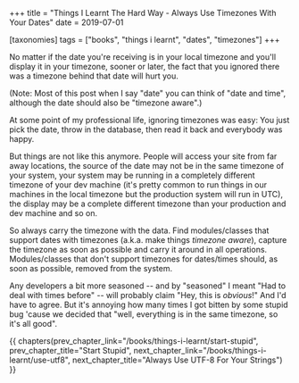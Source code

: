 +++
title = "Things I Learnt The Hard Way - Always Use Timezones With Your Dates"
date = 2019-07-01

[taxonomies]
tags = ["books", "things i learnt", "dates", "timezones"]
+++

No matter if the date you're receiving is in your local timezone and you'll
display it in your timezone, sooner or later, the fact that you ignored there
was a timezone behind that date will hurt you.

<!-- more -->

(Note: Most of this post when I say "date" you can think of "date and time",
although the date should also be "timezone aware".)

At some point of my professional life, ignoring timezones was easy: You just
pick the date, throw in the database, then read it back and everybody was
happy.

But things are not like this anymore. People will access your site from far
away locations, the source of the date may not be in the same timezone of your
system, your system may be running in a completely different timezone of your
dev machine (it's pretty common to run things in our machines in the local
timezone but the production system will run in UTC), the display may be a
complete different timezone than your production and dev machine and so on.

So always carry the timezone with the data. Find modules/classes that support
dates with timezones (a.k.a. make things _timezone aware_), capture the
timezone as soon as possible and carry it around in all operations.
Modules/classes that don't support timezones for dates/times should, as soon
as possible, removed from the system.

Any developers a bit more seasoned -- and by "seasoned" I meant "Had to deal
with times before" -- will probably claim "Hey, this is _obvious_!" And I'd
have to agree. But it's annoying how many times I got bitten by some stupid
bug 'cause we decided that "well, everything is in the same timezone, so it's
all good".

{{ chapters(prev_chapter_link="/books/things-i-learnt/start-stupid", prev_chapter_title="Start Stupid", next_chapter_link="/books/things-i-learnt/use-utf8", next_chapter_title="Always Use UTF-8 For Your Strings") }}
